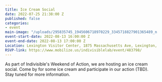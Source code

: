 ```yaml
---
title: Ice Cream Social
date: 2022-07-25 21:38:00 Z
published: false
categories:
- event
main-image: "/uploads/295835745_1945606718970229_3345718827901365489_n.png.jpeg"
event-start-date: 2022-08-13 16:00:00 Z
event-end-date: 2022-08-13 17:00:00 Z
Location: Lexington Visitor Center, 1875 Massachusetts Ave, Lexington, MA 02420
RSVP-link: https://www.mobilize.us/indivisiblelab/event/483798/
---
```


As part of Indivisible's Weekend of Action, we are hosting an ice cream social. Come by for some ice cream and participate in our action (TBD). Stay tuned for more information.